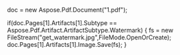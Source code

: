
doc = new Aspose.Pdf.Document("1.pdf");

if(doc.Pages[1].Artifacts[1].Subtype == Aspose.Pdf.Artifact.ArtifactSubtype.Watermark)
{
    fs = new FileStream("get_watermark.jpg",FileMode.OpenOrCreate);
    doc.Pages[1].Artifacts[1].Image.Save(fs);
}
